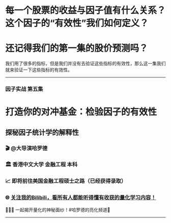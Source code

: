 # 每一个股票的收益与因子值有什么关系？这个因子的“有效性”我们如何定义？

# 还记得我们的第一集的股价预测吗？

我们用了很多的指标，但是我们并没有去验证这些指标的有效性，那么这一集我们就来验证一下这些指标的有效性。

---
### 因子实战 第五集 
# 打造你的对冲基金：检验因子的有效性
## 探秘因子统计学的解释性

### 🎬 @大导演哈罗德
### 🏛 香港中文大学 金融工程 本科
### 📈 即将前往美国金融工程硕士之路（已经获得录取）
### 🌐 [关注我的Bilibili，看所有人都能听得懂有收获的量化学习内容！](https://space.bilibili.com/629573485)

🌟🌟🌟 一起揭开量化的神秘面纱！#哈罗德的亮化频道🌟

---
